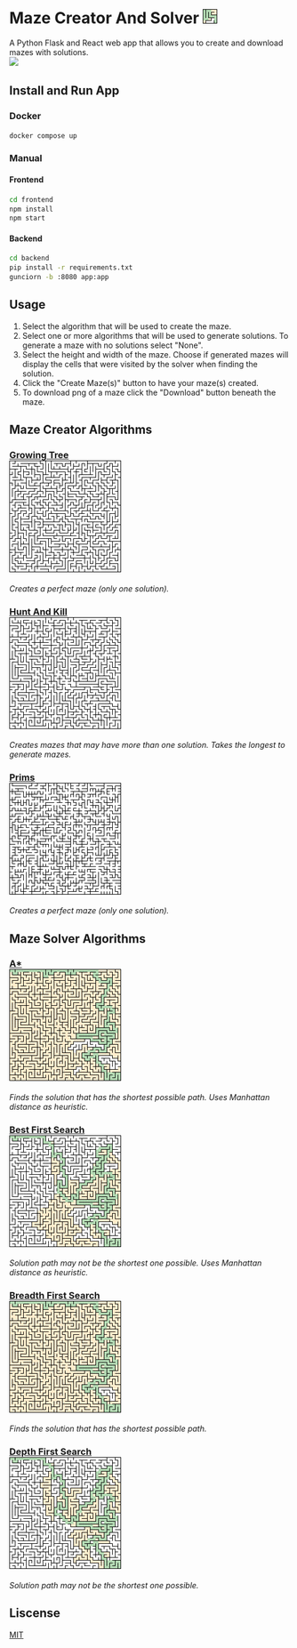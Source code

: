 # Maze Creator And Solver ![Icon](https://raw.githubusercontent.com/cgr28/maze-creator-and-solver/main/frontend/public/icon.png)
A Python Flask and React web app that allows you to create and download mazes with solutions.
<br />
<a src="https://maze-creator-and-solver.herokuapp.com/"><img src="https://img.shields.io/badge/website-maze--creator--and--solver.herokuapp.com-green?style=for-the-badge" /></a>

## Install and Run App
### Docker
```bash
docker compose up
```
### Manual
#### Frontend
```bash
cd frontend
npm install
npm start
```
#### Backend
```bash
cd backend
pip install -r requirements.txt
gunciorn -b :8080 app:app
```

## Usage
1. Select the algorithm that will be used to create the maze.
2. Select one or more algorithms that will be used to generate solutions. To generate a maze with no solutions select "None".
3. Select the height and width of the maze.  Choose if generated mazes will display the cells that were visited by the solver when finding the solution.
4. Click the "Create Maze(s)" button to have your maze(s) created.
5. To download png of a maze click the "Download" button beneath the maze.

## Maze Creator Algorithms
### [Growing Tree](https://github.com/cgr28/maze-creator-and-solver/blob/main/backend/creator/maze_creators.py#L45) <br /> ![Growing Tree](https://raw.githubusercontent.com/cgr28/maze-creator-and-solver/main/imgs/growing-tree.png)
*Creates a perfect maze (only one solution).*
### [Hunt And Kill](https://github.com/cgr28/maze-creator-and-solver/blob/main/backend/creator/maze_creators.py#L9) <br /> ![Hunt and Kill](https://raw.githubusercontent.com/cgr28/maze-creator-and-solver/main/imgs/hunt-and-kill.png)
*Creates mazes that may have more than one solution. Takes the longest to generate mazes.*
### [Prims](https://github.com/cgr28/maze-creator-and-solver/blob/main/backend/creator/maze_creators.py#L76) <br /> ![Prims](https://raw.githubusercontent.com/cgr28/maze-creator-and-solver/main/imgs/prims.png)
*Creates a perfect maze (only one solution).*

## Maze Solver Algorithms
### [A*](https://github.com/cgr28/maze-creator-and-solver/blob/main/backend/solver/maze_solvers.py#L121) <br /> ![A*](https://raw.githubusercontent.com/cgr28/maze-creator-and-solver/main/imgs/a-star.png)
*Finds the solution that has the shortest possible path. Uses Manhattan distance as heuristic.*
### [Best First Search](https://github.com/cgr28/maze-creator-and-solver/blob/main/backend/solver/maze_solvers.py#L77) <br /> ![Best First Search](https://raw.githubusercontent.com/cgr28/maze-creator-and-solver/main/imgs/best-first-search.png)
*Solution path may not be the shortest one possible. Uses Manhattan distance as heuristic.*
### [Breadth First Search](https://github.com/cgr28/maze-creator-and-solver/blob/main/backend/solver/maze_solvers.py#L44) <br /> ![Breadth First Search](https://raw.githubusercontent.com/cgr28/maze-creator-and-solver/main/imgs/breadth-first-search.png)
*Finds the solution that has the shortest possible path.*
### [Depth First Search](https://github.com/cgr28/maze-creator-and-solver/blob/main/backend/solver/maze_solvers.py#L10) <br /> ![Depth First Search](https://raw.githubusercontent.com/cgr28/maze-creator-and-solver/main/imgs/depth-first-search.png)
*Solution path may not be the shortest one possible.*

## Liscense
[MIT](https://github.com/cgr28/maze-creator-and-solver/blob/main/LICENSE)